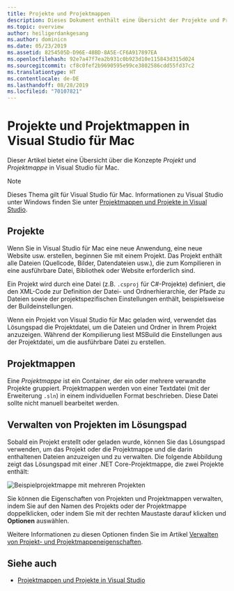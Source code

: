 ```yaml
---
title: Projekte und Projektmappen
description: Dieses Dokument enthält eine Übersicht der Projekte und Projektmappen in Visual Studio für Mac.
ms.topic: overview
author: heiligerdankgesang
ms.author: dominicn
ms.date: 05/23/2019
ms.assetid: 8254505D-D96E-48BD-8A5E-CF6A917897EA
ms.openlocfilehash: 92e7a47f7ea2b931c0b923d10e115843d315d024
ms.sourcegitcommit: cf8c0fef2b9690595e99ce3802586cdd55fd37c2
ms.translationtype: HT
ms.contentlocale: de-DE
ms.lasthandoff: 08/28/2019
ms.locfileid: "70107821"
---
```

# <a name="projects-and-solutions-in-visual-studio-for-mac"></a>Projekte und Projektmappen in Visual Studio für Mac

Dieser Artikel bietet eine Übersicht über die Konzepte *Projekt* und *Projektmappe* in Visual Studio für Mac.

> [!NOTE] 
> Dieses Thema gilt für Visual Studio für Mac. Informationen zu Visual Studio unter Windows finden Sie unter [Projektmappen und Projekte in Visual Studio](/visualstudio/ide/solutions-and-projects-in-visual-studio).

## <a name="projects"></a>Projekte

Wenn Sie in Visual Studio für Mac eine neue Anwendung, eine neue Website usw. erstellen, beginnen Sie mit einem Projekt. Das Projekt enthält alle Dateien (Quellcode, Bilder, Datendateien usw.), die zum Kompilieren in eine ausführbare Datei, Bibliothek oder Website erforderlich sind.

Ein Projekt wird durch eine Datei (z.B. `.csproj` für C#-Projekte) definiert, die den XML-Code zur Definition der Datei- und Ordnerhierarchie, der Pfade zu Dateien sowie der projektspezifischen Einstellungen enthält, beispielsweise der Buildeinstellungen.

Wenn ein Projekt von Visual Studio für Mac geladen wird, verwendet das Lösungspad die Projektdatei, um die Dateien und Ordner in Ihrem Projekt anzuzeigen. Während der Kompilierung liest MSBuild die Einstellungen aus der Projektdatei, um die ausführbare Datei zu erstellen.

## <a name="solutions"></a>Projektmappen

Eine *Projektmappe* ist ein Container, der ein oder mehrere verwandte Projekte gruppiert. Projektmappen werden von einer Textdatei (mit der Erweiterung `.sln`) in einem individuellen Format beschrieben. Diese Datei sollte nicht manuell bearbeitet werden.

## <a name="managing-projects-in-the-solution-pad"></a>Verwalten von Projekten im Lösungspad

Sobald ein Projekt erstellt oder geladen wurde, können Sie das Lösungspad verwenden, um das Projekt oder die Projektmappe und die darin enthaltenen Dateien anzuzeigen und zu verwalten. Die folgende Abbildung zeigt das Lösungspad mit einer .NET Core-Projektmappe, die zwei Projekte enthält:

![Beispielprojektmappe mit mehreren Projekten](media/solution-example.png)

Sie können die Eigenschaften von Projekten und Projektmappen verwalten, indem Sie auf den Namen des Projekts oder der Projektmappe doppelklicken, oder indem Sie mit der rechten Maustaste darauf klicken und **Optionen** auswählen.

Weitere Informationen zu diesen Optionen finden Sie im Artikel [Verwalten von Projekt- und Projektmappeneigenschaften](managing-solutions-and-project-properties.md).

## <a name="see-also"></a>Siehe auch

- [Projektmappen und Projekte in Visual Studio](/visualstudio/ide/solutions-and-projects-in-visual-studio)
